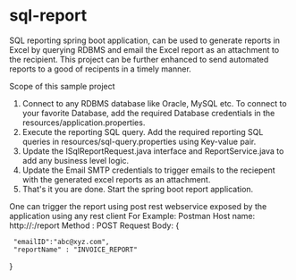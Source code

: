 # sql-report
SQL reporting spring boot application, can be used to generate reports in Excel by querying RDBMS and email the Excel report as an attachment to the recipient. This project can be further enhanced to send automated reports to a good of recipents in a timely manner. 


Scope of this sample project
1. Connect to any RDBMS database like Oracle, MySQL etc. To connect to your favorite Database, add the required Database credentials in the resources/application.properties.
2. Execute the reporting SQL query. Add the required reporting SQL queries in resources/sql-query.properties using Key-value pair.
3. Update the ISqlReportRequest.java interface and ReportService.java to add any business level logic.
4. Update the Email SMTP credentials to trigger emails to the reciepent with the generated excel reports as an attachment.
5. That's it you are done. Start the spring boot report application.

One can trigger the report using post rest webservice exposed by the application using any rest client For Example: Postman
  Host name: http://<hostname>:<port>/report
  Method : POST
  Request Body:
    {

     "emailID":"abc@xyz.com",
     "reportName" : "INVOICE_REPORT"

   }
